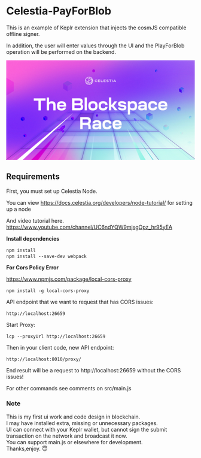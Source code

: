 # Celestia-PayForBlob

This is an example of Keplr extension that injects the cosmJS compatible offline signer.

In addition, the user will enter values through the UI and the PlayForBlob operation will be performed on the backend.

![](blockspacerace.png)

## __Requirements__

First, you must set up Celestia Node.

You can view https://docs.celestia.org/developers/node-tutorial/ for setting up a node

And video tutorial here. <https://www.youtube.com/channel/UC6ndYQW9mjsgOpz_hr95yEA> 

**Install dependencies**

```
npm install
npm install --save-dev webpack
```

**For Cors Policy Error**

<https://www.npmjs.com/package/local-cors-proxy> 
```
npm install -g local-cors-proxy
```
API endpoint that we want to request that has CORS issues:
```
http://localhost:26659
```
Start Proxy:
```
lcp --proxyUrl http://localhost:26659
```
Then in your client code, new API endpoint:
```
http://localhost:8010/proxy/
```
End result will be a request to http://localhost:26659 without the CORS issues!

For other commands see comments on src/main.js 

### __Note__
This is my first ui work and code design in blockchain.  
I may have installed extra, missing or unnecessary packages.  
UI can connect with your Keplr wallet, but cannot sign the submit transaction on the network and broadcast it now.  
You can support main.js or elsewhere for development.  
Thanks,enjoy. :innocent:




